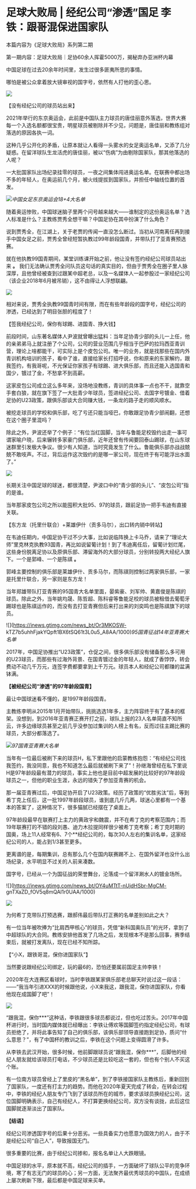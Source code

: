 # 足球大败局 | 经纪公司“渗透”国足 李铁：跟哥混保进国家队

本篇内容为《足球大败局》系列第二期

第一期内容：足球大败局｜足协60余人挥霍5000万，揭秘弃办亚洲杯内幕

中国足球在过去20余年时间里，发生过很多匪夷所思的事情。

哪怕是被公众拿着放大镜审视的国字号，依然有人打他的歪心思。

![](https://inews.gtimg.com/news_bt/OBbB-0MxG13wgpBfuwNe2tAHBJEdcFdMcuRK4I5yVXAw0AA/1000)

【没有经纪公司的球员站出来】

2021年举行的东京奥运会，此前是中国队主力球员的唐佳丽意外落选，世界大赛每一个入选名额都很宝贵，明星球员被剔除并不少见，问题是，唐佳丽和教练组对落选的原因各执一词。

这种几乎公开化的矛盾，让原本就让人看得一头雾水的女足奥运名单，又添了几分疑惑。在留洋球队生龙活虎的唐佳丽，被以“伤病”为由剔除国家队，那其他落选的人呢？

一大批国家队出场纪录挂零的球员，一夜之间集体闯进奥运名单。在联赛中都出场不多的年轻人，在奥运前几个月，被火线提拔到国家队，并担任中轴线位置的首发。

![](https://inews.gtimg.com/news_bt/O3LeNCzP368g2s7xvWGZVUiboCXrReawL4tLgyulc4L-EAA/1000)_中国女足东京奥运会18+4大名单_

随着奥运惨败，中国球迷脑子里两个问号越来越大——谁制定的这份奥运名单？选人标准是什么？主教练贾秀全想干嘛？中国足协在其中扮演了什么角色？

说到贾秀全，在江湖上，关于老贾的传闻一直没怎么断过。当初从河南离任再到接手中国女足之前，贾秀全曾经短暂执教过99年龄段国青，并带队打了亚青赛预选赛。

就在他执教99国青期间，某堂训练课开始之前，他让没有签约经纪公司球员站出来 **。**
我们无法确认贾秀全问队员这句话的真实目的，但由于贾秀全在圈子里人脉深厚，且他曾经被查到过跟某中超老总，以及一名媒体人一起参股过一家经纪公司（该企业2018年6月被吊销），这不由得让人浮想联翩。

![](https://inews.gtimg.com/news_bt/OZsuQUSzjOhLV_iPA6_xzFZqjis1klJPuact5q-9im710AA/1000)

相对来说，贾秀全执教99国青时间有限，而在有些年龄段的国字号，经纪公司的渗透，已经达到了明目张胆的程度了！

【签我经纪公司，保你有球踢、进国青、挣大钱】

前段时间，山东著名媒体人尹波就曾曝出猛料：当年足协青少部的头儿一上任，他的亲弟弟马上就注册了个公司，公司的营业范围几乎相当于巴萨的拉玛西亚青训营，理论上啥都能干，可实际上是个皮包公司。唯一的业务，就是找那些在国内外青训机构培训的孩子，看中了谁，直接给家长打招呼说，你和原来的东家解约，跟我签约，有我哥呢，不光保证你家孩子有球踢、进大俱乐部，而且还能入选国青和国少，镀过了金，不愁拿不到高薪。

这家皮包公司成立这么多年来，没场地没教练，青训的具体事一点也不干，就靠空手套白狼，就在旗下签了一大批青少年球员，签进经纪公司、去国字号镀金、借着足协的U23政策，跟俱乐部谈大合同赚大钱，一条龙的路子走的顺风顺水。

被挖走球员的学校和俱乐部，吃了亏还只能当哑巴，你敢跟足协青少部闹翻，还想在这个圈子里混吗？

除此之外，尹波还举了个例子：“有位当红国脚，当年与鲁能足校毁约出走一事可谓家喻户晓，后来辗转多家豪门俱乐部，近年还曾有传闻要回泰山踢球，在山东球迷群里引发极大争议。很少有人知道，当时究竟发生了什么。鲁能俱乐部亦战战兢兢不敢吱声。不过，背后运作这次毁约的是哪一家公司，现在终于有可能浮出水面了。”

![](https://inews.gtimg.com/news_bt/Oxb1H1Ht8sZQnuKXdAsRf24MrZfKRFDqNeUcLkZ2aoBbsAA/1000)

长期关注中国足球的球迷，都很清楚，尹波口中的“青少部的头儿”、“皮包公司”指的是谁。

当年那家皮包公司之所以能囤积大批95、97的球员，跟前足协一把手韦迪有直接关联。

【东方龙（托里什联合）+莱雄伊什（贡多马尔），出口转内销中转站】

在韦迪任期内，中国足协干过不少大事，比如说临阵换上卡马乔，请来了“理论大师”里克林克执教93国青，再比如说留葡计划！到了韦迪离任后，留葡计划烂尾，这些身份脱离足协以及原俱乐部、滞留海外的大部分球员，分别转投两大经纪人旗下。一个是郭峰、一个是陈祺
**。**

郭峰主要控制的俱乐部是莱雄伊什、贡多马尔，而陈祺则控制过两家俱乐部，一家是托里什联合，另一家则是东方龙！

当年郑雄带队打亚青赛的95国青大名单里面，晏紫豪、刘军帅、黄嘉俊是陈祺的球员。除此之外，当年姚均晟、陈哲超、陈科睿等鲁能足校的球员被租借去葡萄牙踢球也是陈祺运作的，而没有去打亚青赛但后来打出来的刘奕鸣也是陈祺旗下的球员。

![](https://inews.gtimg.com/news_bt/Or3MKOSW-
kTZ7b5uhhFjakYQpft1BX6tSQ61t3L0u5_A8AA/1000)_95国青征战14年亚青赛大名单_

2017年，中国足协推出“U23政策”，仓促之间，很多俱乐部没有储备那么多可用的U23球员，而那些有过海外背景、在国青镀过金的年轻人，就成了香饽饽，转会费动不动几千万元，连签字费都要拿到上千万元。球员本人和经纪公司都赚的盆满钵满。

**【被经纪公司“渗透”的97年龄段国青】**

最让中国球迷看不懂的，是1997年龄段国青。

主教练李明从2015年1月开始带队，挑挑选选1年多，主力阵容终于有了基本的框架。没想到，到2016年亚青赛正赛开打之前，球队上报的23人名单简直不知所云，许多边缘球员甚至之前几乎没参加过集训的人榜上有名，反而过往主踢比赛的球员，大部分都落选了。

![](https://inews.gtimg.com/news_bt/OySVHM2M4wHpfwcGKig6WaXoza7FbqQHSZ16KBhX3Gw0sAA/1000)_97国青亚青赛大名单_

当年有一位最后被刷下来的球员H，私下里跟他的启蒙教练抱怨：“有经纪公司找我签约，我没同意，我也不知道怎么最后就被刷下来了”！孙继海曾经在私下里说H是97年龄段最有潜力的球员，事实上他也是目前中超发展的比较好的97年龄段球员之一，但他的职业生涯，永远的错失了参加亚青赛的机会。

那一届亚青赛过后，中国足协开启了U23政策。经历了政策的“优胜劣汰”后，等到希丁克上任后，这一批1997年龄段球员，谁到底几斤几两，球迷心里都有一个基本的答案了，这种情况下，很多猫腻已经摆在了桌面上。

97年龄段最早在联赛打上主力的黄政宇和魏震，并不在希丁克的考察范围内；而19年联赛打的不错的段刘愚、迪力木拉提同样很少被希丁克考察；希丁克时期的国奥，场上11人经常有6、7个**经纪公司的，每次30人左右的集训名单，这家经纪公司的人，能占到1/3甚至更多。

更离谱的是，每期集训，总有那么几个在国内联赛踢不上、在国外留洋也没什么出场纪录，水平明显不过关的人前来凑数。

国字号，已经从一个为国征战的荣誉舞台，沦落成一个留洋涮水人的镀金场所。

![](https://inews.gtimg.com/news_bt/OY4uMTtT-nUjdHSbr-MgCM-
gnTXaZD_fOV5q8mQAl1r0UAA/1000)

![](https://inews.gtimg.com/news_bt/O9Q5NywbWQApBhkNxBrD1X0s7zF62UvmGqi502ixnauN8AA/1000)

为何希丁克带队打预选赛，跟郝伟最后带队打正赛的名单差别如此之大？

有一位当年被吹捧为“比肩西甲核心”的球员，凭借“新科国奥队员”的光环，拿到了中超球队的大合同。教练安排他首发了几场之后，发现根本不是那么回事，赛季结束后，就被打发离队，现在已经不知所踪。

【“小X，跟铁哥混，保你进国家队”】

当然要说跟经纪公司绑定，玩的最6的，恐怕还要属前国足主帅李铁！

2020年在大连赛区看球时，当时李铁跟某家俱乐部老总聊天时说过这一段话：——“我当年引进XXX的时候跟他说，小X来我这，跟我混，保你进国家队，你看他现在成国脚了吧”！

![](https://inews.gtimg.com/news_bt/OciCFJkvcoASg_W7F3TdZgHXy8pa01en_oCmD7waVrOzMAA/1000)

“跟我混，保你***”这种话，李铁跟很多球员都说过，但也吃过苦头。2017年中国杯进行时，当时国内媒体就已经曝出：李铁让傅欢等国脚签约指定经纪公司，有球员拒绝了，并将此事告知了自己的俱乐部，该俱乐部领导直接跑到足协，质问“什么意思？”，有了中国杯的教训之后，李铁在这个问题上变得圆滑了许多。

从李铁去武汉开始，很多时候，他前脚跟球员说“跟我混，保你***”，后脚他的经纪人朋友就给该球员打电话，不少球员还是比较吃这一套的，但也有个别人不买这个账。

有一位南方球员曾经上了里皮的“黑名单”，到了李铁接国家队主教练后，重新回到了国家队，一度还有打主力的趋势。而他在2020年夏天完成了转会，在转会过程中，李铁的经纪人朋友专门飞到了该球员所在的城市，要求该球员换经纪公司，这位国脚明确表示，自己有经纪人，不打算更换经纪公司，双方没有谈拢，此后这位国脚就逐渐淡出了国家队。

**【结语】**

经纪公司渗透国字号的后果十分恶劣。一些具备实力也愿意为国效力的人，由于不是经纪公司“自己人”，导致报国无门。

很多重要的比赛，由于经纪公司掺和，报名名单让人大跌眼镜。

中国足球的水平，原本就不高，经纪公司的插手，一方面破坏了球队公平的竞争环境，寒了有志无门的球员的心；另一方面，无法聚齐最优秀球员的中国队，在成绩上屡次刷新下限，最后都是中国足球来买单。


